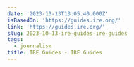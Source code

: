 ```yaml
---
date: '2023-10-13T13:05:40.000Z'
isBasedOn: 'https://guides.ire.org/'
link: 'https://guides.ire.org/'
slug: 2023-10-13-ire-guides-ire-guides
tags:
  - journalism
title: IRE Guides - IRE Guides
---
```


